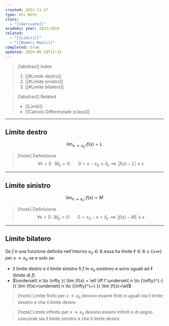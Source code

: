 ```yaml
---
created: 2023-11-17
type: Uni Note
class:
  - "[[Derivate]]"
academic year: 2023/2024
related:
  - "[[Limiti]]"
  - "[[Numeri Reali]]"
completed: true
updated: 2024-06-29T13:32
---
```

>[!abstract] Index
>1. [[#Limite destro]]
>2. [[#Limite sinistro]]
>3. [[#Limite bilatero]]

>[!abstract] Related
>- [[Limiti]]
>- [[Calcolo Differenziale (class)]]

---
## Limite destro
$$
\lim_{ {n \to x_{0}}^{+} } f(x)=L
$$

>[!note] Definizione
>$$
>\forall \epsilon>0\ \ \exists \delta_{\epsilon}>0:\ \ \ \ \ \ 0<x-x_{0}\leq \delta_{\epsilon}\implies|f(x)-L|\leq \epsilon
>$$

---
## Limite sinistro

$$
\lim_{ {n \to x_{0}}^{-}} f(x)=M
$$

>[!note] Definizione
>$$
>\forall \epsilon>0\ \ \exists \delta_{\epsilon}>0:\ \ \ \ \ \ 0<x_{0}-x<\delta_{\epsilon}\implies|f(x)-M|\leq \epsilon
>$$

---
## Limite bilatero
Se $f$ è una funzione definita nell'intorno $x_{0}\in\mathbb{R}$ essa ha limite $\ell\in\mathbb{R}\cup \{ \pm \infty \}$ per $x\to x_{0}$ se e solo se:
- Il limite destro e il limite sinistro fi $f$ in $x_{0}$ esistono e sono uguali ad $\ell$ (limite di $f$)
- $\underset{ n \to \infty }{ \lim }f(x) = \ell \iff f \underset{ n \to {\infty}^{-} }{ \lim }f(x)=\underset{ n \to {\infty}^{+} }{ \lim }f(x)=\ell$

>[!note] Limite finito
> per $x\to x_{0}$ devono essere finiti e uguali sia il limite sinistro e che il limite destro

>[!note] Limite infinito
>per $x\to x_{0}$ devono essere infiniti e di segno concorde sia il limite sinistro e che il limite destro